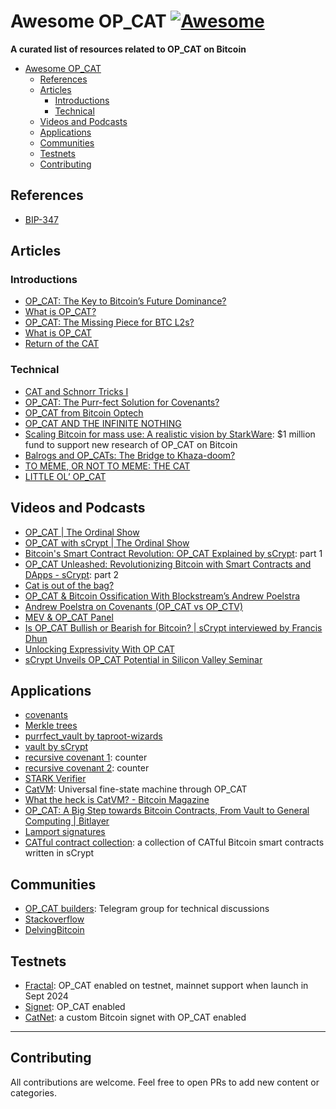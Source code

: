 # Awesome OP_CAT [![Awesome](https://cdn.rawgit.com/sindresorhus/awesome/d7305f38d29fed78fa85652e3a63e154dd8e8829/media/badge.svg)](https://github.com/sCrypt-Inc/awesome-op-cat)


**A curated list of resources related to OP_CAT on Bitcoin**

- [Awesome OP\_CAT ](#awesome-op_cat-)
  - [References](#references)
  - [Articles](#articles)
    - [Introductions](#introductions)
    - [Technical](#technical)
  - [Videos and Podcasts](#videos-and-podcasts)
  - [Applications](#applications)
  - [Communities](#communities)
  - [Testnets](#testnets)
  - [Contributing](#contributing)


## References
- [BIP-347](https://github.com/bitcoin/bips/blob/master/bip-0347.mediawiki)


## Articles
### Introductions
- [OP_CAT: The Key to Bitcoin’s Future Dominance?](https://bitpushnews.medium.com/op-cat-the-key-to-bitcoins-future-dominance-bca7b0607710)
- [What is OP_CAT?](https://hashrateindex.com/blog/a-guide-to-op_cat/)
- [OP_CAT: The Missing Piece for BTC L2s?](https://www.bankless.com/what-is-op_cat-toward-bitcoin-l2s-with-covenants)
- [What is OP_CAT](https://opcat.wtf)
- [Return of the CAT](https://newsletter.blockspace.media/p/bitcoin-opcat-june-2024)
### Technical
- [CAT and Schnorr Tricks I](https://www.wpsoftware.net/andrew/blog/cat-and-schnorr-tricks-i.html)
- [OP_CAT: The Purr-fect Solution for Covenants?](https://bitcoinmagazine.com/technical/op-cat-the-purr-fect-solution-for-covenants-)
- [OP_CAT from Bitcoin Optech](https://bitcoinops.org/en/topics/op_cat/)
- [OP_CAT AND THE INFINITE NOTHING](https://bitcoinmagazine.com/technical/op-cat-and-the-infinite-nothing-)
- [Scaling Bitcoin for mass use: A realistic vision by StarkWare](https://starkware.co/blog/scaling-bitcoin-for-mass-use/): $1 million fund to support new research of OP_CAT on Bitcoin
- [Balrogs and OP_CATs: The Bridge to Khaza-doom?](https://ercwl.medium.com/balrogs-and-op-cats-the-bridge-to-khaza-doom-b4e4eabd29f6)
- [TO MEME, OR NOT TO MEME: THE CAT](https://bitcoinmagazine.com/technical/to-meme-or-not-to-meme-the-cat)
- [LITTLE OL’ OP_CAT](https://blog.yonson.dev/log/2024-02-vol3/)


## Videos and Podcasts
- [OP_CAT | The Ordinal Show](https://x.com/i/spaces/1OyKAWWkeMzJb)
- [OP_CAT with sCrypt | The Ordinal Show](https://x.com/i/spaces/1lDxLlbrVoZxm)
- [Bitcoin's Smart Contract Revolution: OP_CAT Explained by sCrypt](https://youtu.be/UXz2Xubgr0g?si=orCGcLzZ8jy4V7ie): part 1
- [OP_CAT Unleashed: Revolutionizing Bitcoin with Smart Contracts and DApps - sCrypt](https://youtu.be/co_vu6mULdY?si=RzJ1S3dId6og5ojn): part 2
- [Cat is out of the bag?](https://youtu.be/4hfQYas5j8c?si=JTfkQM5rAWyiGTVC)
- [OP_CAT & Bitcoin Ossification With Blockstream’s Andrew Poelstra](https://youtu.be/FRbpzj5OxOw?si=zLr2bIeyV9pz2bqY)
- [Andrew Poelstra on Covenants (OP_CAT vs OP_CTV)](https://www.youtube.com/live/w-JRpBPDnDU?si=Z33SLbKLApo2YQI2)
- [MEV & OP_CAT Panel](https://youtu.be/HRGx_Y0fLWE?si=eAVkvcP1JzWLmIEo)
- [Is OP_CAT Bullish or Bearish for Bitcoin? | sCrypt interviewed by Francis Dhun](https://www.youtube.com/live/6_mvI2iJP8o?si=cUbHpAkpO5UNKou1)
- [Unlocking Expressivity With OP CAT](https://youtu.be/mztdh1J6Lpc?si=n8_8wpHDYrbqwUwH)
- [sCrypt Unveils OP_CAT Potential in Silicon Valley Seminar](https://www.youtube.com/watch?v=3Rr16uye_tE)


## Applications
- [covenants](https://medium.com/@scryptplatform/trustless-ordinal-sales-using-op-cat-enabled-covenants-on-bitcoin-0318052f02b2)
- [Merkle trees](https://medium.com/@scryptplatform/bitcoin-op-cat-use-cases-series-2-merkle-trees-8e7c3f7afe8d)
- [purrfect_vault by taproot-wizards](https://github.com/taproot-wizards/purrfect_vault)
- [vault by sCrypt](https://medium.com/@scryptplatform/bitcoin-op-cat-use-cases-series-3-vaults-f107513c261b)
- [recursive covenant 1](https://medium.com/@scryptplatform/bitcoin-op-cat-use-cases-series-4-recursive-covenants-6a3127a24af4): counter
- [recursive covenant 2](https://github.com/Bitcoin-Wildlife-Sanctuary/covenants-examples/tree/main/src/counter): counter
- [STARK Verifier](https://github.com/Bitcoin-Wildlife-Sanctuary/bitcoin-circle-stark)
- [CatVM](https://catvm.org): Universal fine-state machine through OP_CAT
- [What the heck is CatVM? - Bitcoin Magazine](https://bitcoinmagazine.com/technical/what-the-heck-is-catvm)
- [OP_CAT: A Big Step towards Bitcoin Contracts, From Vault to General Computing | Bitlayer](https://blog.bitlayer.org/opcat_a_big_step_towards_Bitcoin_contracts)
- [Lamport signatures](https://delvingbitcoin.org/t/lamport-signatures-and-other-cat-tricks/236)
- [CATful contract collection](https://github.com/sCrypt-Inc/cat-contracts): a collection of CATful Bitcoin smart contracts written in sCrypt


## Communities
- [OP_CAT builders](https://t.me/opcatbtc): Telegram group for technical discussions
- [Stackoverflow](https://bitcoin.stackexchange.com/questions/tagged/bip347-op-cat)
- [DelvingBitcoin](https://delvingbitcoin.org/search?q=op_cat)


## Testnets
- [Fractal](https://fractalbitcoin.io/): OP_CAT enabled on testnet, mainnet support when launch in Sept 2024
- [Signet](https://en.bitcoin.it/wiki/Signet): OP_CAT enabled
- [CatNet](https://github.com/Bitcoin-Wildlife-Sanctuary/catnet): a custom Bitcoin signet with OP_CAT enabled

---

## Contributing

All contributions are welcome. Feel free to open PRs to add new content or categories.
